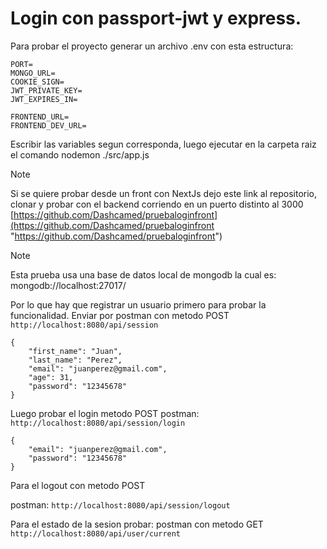 # Login con passport-jwt y express.

Para probar el proyecto generar un archivo .env con esta estructura:

```
PORT=
MONGO_URL=
COOKIE_SIGN=
JWT_PRIVATE_KEY=
JWT_EXPIRES_IN=

FRONTEND_URL=
FRONTEND_DEV_URL=
```

Escribir las variables segun corresponda, luego ejecutar en la carpeta raiz el comando nodemon ./src/app.js

> [!NOTE]
>
> Si se quiere probar desde un front con NextJs dejo este link al repositorio, clonar y probar con el backend corriendo en un puerto distinto al 3000
> [https://github.com/Dashcamed/pruebaloginfront](https://github.com/Dashcamed/pruebaloginfront "https://github.com/Dashcamed/pruebaloginfront")

> [!NOTE]
>
> Esta prueba usa una base de datos local de mongodb la cual es: mongodb://localhost:27017/
>
> Por lo que hay que registrar un usuario primero para probar la funcionalidad.
> Enviar por postman con metodo POST `http://localhost:8080/api/session`
>
> ```
> {
>     "first_name": "Juan",
>     "last_name": "Perez",
>     "email": "juanperez@gmail.com",
>     "age": 31,
>     "password": "12345678"
> }
> ```
>
> Luego probar el login metodo POST
> postman: `http://localhost:8080/api/session/login`
>
> ```
> {
>     "email": "juanperez@gmail.com",
>     "password": "12345678"
> }
> ```
>
> Para el logout con metodo POST
>
> postman: `http://localhost:8080/api/session/logout`
>
> Para el estado de la sesion probar:
> postman con metodo GET `http://localhost:8080/api/user/current`
